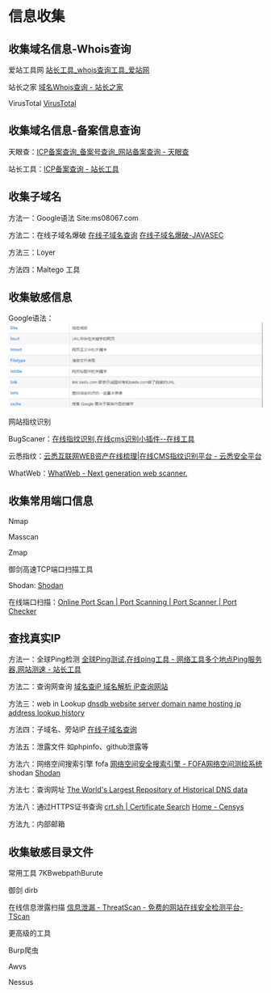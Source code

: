 # 信息收集

## 收集域名信息-Whois查询

爱站工具网	[站长工具_whois查询工具_爱站网](https://whois.aizhan.com/)

站长之家	[域名Whois查询 - 站长之家](http://whois.chinaz.com/)

VirusTotal	[VirusTotal](https://www.virustotal.com/gui/)


##   收集域名信息-备案信息查询

天眼查：[ICP备案查询_备案号查询_网站备案查询 - 天眼查](https://beian.tianyancha.com/)

站长工具：[ICP备案查询 - 站长工具](http://icp.chinaz.com/)


##  收集子域名

方法一：Google语法 Site:ms08067.com

方法二：在线子域名爆破 	[在线子域名查询](https://phpinfo.me/domain/)	[在线子域名爆破-JAVASEC](http://scan.javasec.cn/)

方法三：Loyer

方法四：Maltego 工具


##  收集敏感信息

Google语法：
![](%E6%B8%97%E9%80%8F%E6%B5%8B%E8%AF%95/%E4%BF%A1%E6%81%AF%E6%94%B6%E9%9B%86/%E9%99%84%E4%BB%B6/Google%E8%AF%AD%E6%B3%95.png)

网站指纹识别

BugScaner：[在线指纹识别,在线cms识别小插件--在线工具](http://whatweb.bugscaner.com/look/)

云悉指纹：[云悉互联网WEB资产在线梳理|在线CMS指纹识别平台 - 云悉安全平台](https://www.yunsee.cn/)

WhatWeb：[WhatWeb - Next generation web scanner.](https://whatweb.net/)


##  收集常用端口信息

Nmap

Masscan

Zmap

御剑高速TCP端口扫描工具

Shodan:	[Shodan](https://www.shodan.io/)

在线端口扫描：[Online Port Scan | Port Scanning | Port Scanner | Port Checker](http://www.t1shopper.com/tools/port-scan/)


##  查找真实IP

方法一：全球Ping检测 [全球Ping测试,在线ping工具 - 网络工具](https://www.wepcc.com/)[多个地点Ping服务器,网站测速 - 站长工具](http://ping.chinaz.com/)

方法二：查询网查询 [域名查iP 域名解析 iP查询网站 ](https://site.ip138.com/)

方法三：web in Lookup [dnsdb website server domain name hosting ip address lookup history](https://webiplookup.com/)

方法四：子域名、旁站IP [在线子域名查询](https://phpinfo.me/domain/)

方法五：泄露文件 如phpinfo、github泄露等

方法六：网络空间搜索引擎 fofa [网络空间安全搜索引擎 - FOFA网络空间测绘系统](https://fofa.so/) shodan [Shodan](https://www.shodan.io/)

方法七：查询网址 [The World's Largest Repository of Historical DNS data](https://securitytrails.com/)

方法八：通过HTTPS证书查询 [crt.sh | Certificate Search](https://crt.sh/) [Home - Censys](https://censys.io/)

方法九：内部邮箱


##  收集敏感目录文件

常用工具 7KBwebpathBurute

御剑 dirb

在线信息泄露扫描 [信息泄漏 - ThreatScan - 免费的网站在线安全检测平台-TScan](https://scan.top15.cn/web/infoleak)

更高级的工具

Burp爬虫

Awvs

Nessus